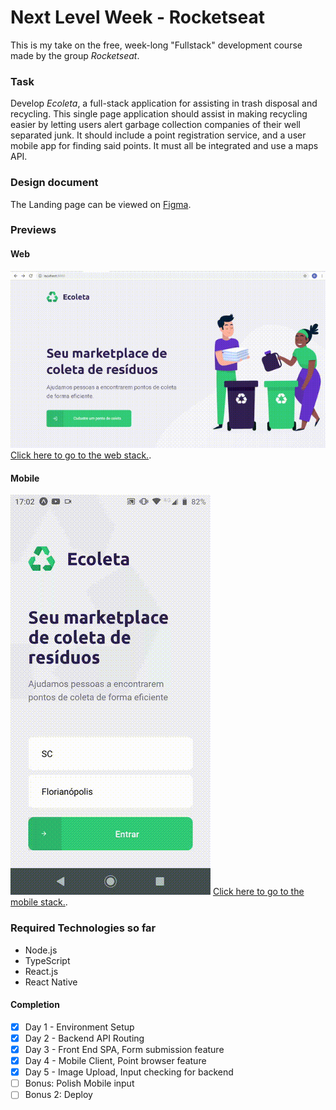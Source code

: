 # Next Level Week - Rocketseat

This is my take on the free, week-long "Fullstack" development course made by the group _Rocketseat_.

### Task

Develop _Ecoleta_, a full-stack application for assisting in trash disposal and recycling. This single page application should assist in making recycling easier by letting users alert garbage collection companies of their well separated junk. It should include a point registration service, and a user mobile app for finding said points. It must all be integrated and use a maps API.

### Design document

The Landing page can be viewed on [Figma](https://www.figma.com/file/9TlOcj6l7D05fZhU12xWT3/Ecoleta-(Booster)?node-id=0%3A1).

### Previews

#### Web

![static](./aulas/web/docs/preview/web_preview.gif)
[Click here to go to the web stack.](./aulas/web).

#### Mobile

![static](./aulas/mobile/docs/preview/mobile_preview.gif)
[Click here to go to the mobile stack.](./aulas/mobile).

### Required Technologies so far

- Node.js
- TypeScript
- React.js
- React Native

#### Completion

- [x] Day 1 - Environment Setup 
- [x] Day 2 - Backend API Routing
- [x] Day 3 - Front End SPA, Form submission feature
- [x] Day 4 - Mobile Client, Point browser feature
- [x] Day 5 - Image Upload, Input checking for backend
- [ ] Bonus: Polish Mobile input
- [ ] Bonus 2: Deploy